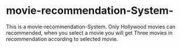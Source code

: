 # movie-recommendation-System-
This is a movie-recommendation-System. Only Hollywood movies  can recommended, when you select a movie you will get Three movies in recommendation according to selected movie.
